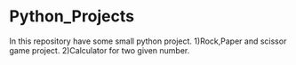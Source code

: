 # Python_Projects
In this repository have some small python project. 
1)Rock,Paper and scissor game project.
2)Calculator for two given number.

